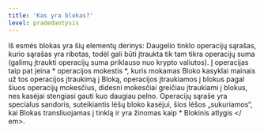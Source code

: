 ```yaml
---
title: 'Kas yra blokas?'
level: pradedantysis
---
```


Iš esmės blokas yra šių elementų derinys:
Daugelio tinklo operacijų sąrašas, kurio sąrašas yra ribotas, todėl gali būti įtraukta tik tam tikra operacijų suma (galimų įtraukti operacijų suma priklauso nuo krypto valiutos). Į operacijas taip pat įeina * operacijos mokestis *, kuris mokamas Bloko kasyklai mainais už tos operacijos įtraukimą į Bloką, operacijos įtraukiamos į blokus pagal šiuos operacijų mokesčius, didesni mokesčiai greičiau įtraukiami į blokus, nes kasėjai stengiasi gauti kuo daugiau pelno. Operacijų sąraše yra specialus sandoris, suteikiantis lėšų bloko kasėjui, šios lėšos „sukuriamos“, kai Blokas transliuojamas į tinklą ir yra žinomas kaip * Blokinis atlygis </ em>.</td> </tr> 

</tbody> </table></p>
